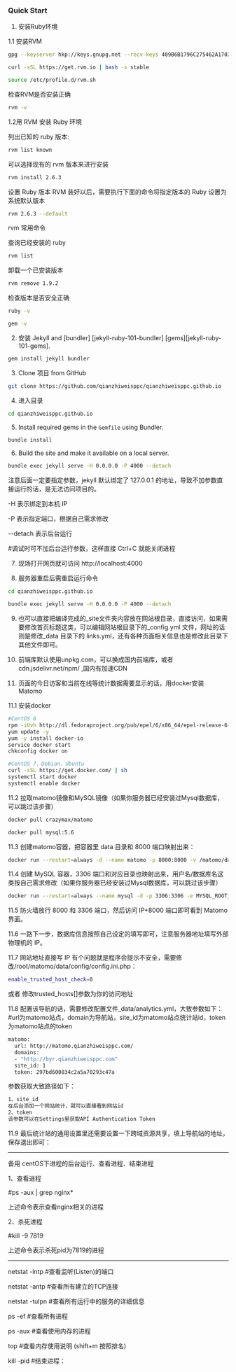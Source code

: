 

### Quick Start

1. 安装Ruby环境

1.1 安装RVM

```sh
gpg --keyserver hkp://keys.gnupg.net --recv-keys 409B6B1796C275462A1703113804BB82D39DC0E3 7D2BAF1CF37B13E2069D6956105BD0E739499BDB
```

```sh
curl -sSL https://get.rvm.io | bash -s stable
```

```sh
source /etc/profile.d/rvm.sh
```

检查RVM是否安装正确
```sh
rvm -v
```


1.2用 RVM 安装 Ruby 环境

列出已知的 ruby 版本:
```sh
rvm list known
```

可以选择现有的 rvm 版本来进行安装
```sh
rvm install 2.6.3
```

设置 Ruby 版本
RVM 装好以后，需要执行下面的命令将指定版本的 Ruby 设置为系统默认版本
```sh
rvm 2.6.3 --default
```


rvm 常用命令

查询已经安装的 ruby
```sh
rvm list
```

卸载一个已安装版本
```sh
rvm remove 1.9.2
```

检查版本是否安全正确
```sh
ruby -v
```

```sh
gem -v
```


2. 安装 Jekyll and [bundler] [jekyll-ruby-101-bundler] [gems][jekyll-ruby-101-gems].

```sh
gem install jekyll bundler
```


3. Clone 项目 from GitHub

```sh
git clone https://github.com/qianzhiweisppc/qianzhiweisppc.github.io
```


4. 进入目录
```sh
cd qianzhiweisppc.github.io
```


5. Install required gems in the `Gemfile` using Bundler.
```sh
bundle install
```


6. Build the site and make it available on a local server.
```sh
bundle exec jekyll serve -H 0.0.0.0 -P 4000 --detach 
```

注意后面一定要指定参数，jekyll 默认绑定了 127.0.0.1 的地址，导致不加参数直接运行的话，是无法访问项目的。

-H 表示绑定到本机 IP

-P 表示指定端口，根据自己需求修改 

--detach 表示后台运行

#调试时可不加后台运行参数，这样直接 Ctrl+C 就能关闭进程



7. 现场打开网页就可访问 http://localhost:4000


8. 服务器重启后需重启运行命令

```sh
cd qianzhiweisppc.github.io
```

```sh
bundle exec jekyll serve -H 0.0.0.0 -P 4000 --detach
```

9. 也可以直接把编译完成的_site文件夹内容放在网站根目录，直接访问，如果需要修改首页标题这类，可以编辑网站根目录下的_config.yml 文件，网址的话则是修改_data 目录下的 links.yml，还有各种页面相关信息也是修改此目录下其他文件即可。

10. 前端库默认使用unpkg.com，可以换成国内前端库，或者 cdn.jsdelivr.net/npm/ ,国内有加速CDN

11. 页面的今日访客和当前在线等统计数据需要显示的话，用docker安装 Matomo

11.1 安装docker

```sh
#CentOS 6
rpm -iUvh http://dl.fedoraproject.org/pub/epel/6/x86_64/epel-release-6-8.noarch.rpm
yum update -y
yum -y install docker-io
service docker start
chkconfig docker on

#CentOS 7、Debian、Ubuntu
curl -sSL https://get.docker.com/ | sh
systemctl start docker
systemctl enable docker
```

11.2 拉取matomo镜像和MySQL镜像（如果你服务器已经安装过Mysql数据库，可以跳过该步骤）

```sh
docker pull crazymax/matomo

docker pull mysql:5.6 
```

11.3 创建matomo容器，把容器里 data 目录和 8000 端口映射出来：

```sh
docker run --restart=always -d --name matomo -p 8000:8000 -v /matomo/data:/data crazymax/matomo
```

11.4 创建 MySQL 容器，3306 端口和对应目录也映射出来，用户名/数据库名这类按自己需求修改（如果你服务器已经安装过Mysql数据库，可以跳过该步骤）

```sh
docker run --restart=always --name mysql -d -p 3306:3306 -e MYSQL_ROOT_PASSWORD=lishuma -e MYSQL_DATABASE=matomo -e MYSQL_USER=matomo -e MYSQL_PASSWORD=matomo -v /matomo/mysql:/var/lib/mysql mysql:5.6
```

11.5 防火墙放行 8000 和 3306 端口，然后访问 IP+8000 端口即可看到 Matomo 界面。

11.6 一路下一步，数据库信息按照自己设定的填写即可，注意服务器地址填写外部物理机的 IP。

11.7  网站地址直接写 IP 有个问题就是程序会提示不安全，需要修改/root/matomo/data/config/config.ini.php：

```sh
enable_trusted_host_check=0
```

或者
修改trusted_hosts[]参数为你的访问地址

11.8 配置该导航的话，需要修改配置文件_data/analytics.yml，大致参数如下：
#url为matomo站点，domain为导航站，site_id为matomo站点统计站id，token为matomo站点的token

```sh
matomo:
  url: http://matomo.qianzhiweisppc.com/
  domains:
  - "http://byr.qianzhiweisppc.com"
  site_id: 1
  token: 297bd600834c2a5a70293c47a
```

参数获取大致路径如下：

```sh
1、site_id
在后台添加一个网站统计，就可以直接看到网站id
2、token
该参数可以在Settings里获取API Authentication Token
```

11.9 最后统计站的通用设置里还需要设置一下跨域资源共享，填上导航站的地址，保存退出即可：




-----------------------------------------------------------------------------------------------------
备用
centOS下进程的后台运行、查看进程、结束进程

1、查看进程

#ps -aux | grep nginx*

上述命令表示查看nginx相关的进程

2、杀死进程

#kill -9 7819

上述命令表示杀死pid为7819的进程

-----------------------------------------------------------------------------------------------------

netstat -lntp    #查看监听(Listen)的端口

netstat -antp   #查看所有建立的TCP连接

netstat -tulpn  #查看所有运行中的服务的详细信息

ps -ef              #查看所有进程

ps -aux           #查看使用内存的进程

top                  #查看内存使用说明 (shift+m 按照排名)

kill -pid  #结束进程：




